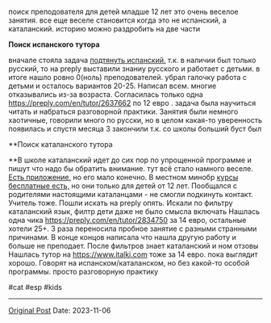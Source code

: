 поиск преподователя для детей младше 12 лет это очень веселое занятия. все еще веселе становится когда это не испанский, а каталанский. историю можно раздробить на две части

**Поиск испанского тутора**

вначале стояла задача [подтянуть испанский.](265.md) т.к. в наличии был только русский, то на preply выставили знаниу русского и работает с детьми. в итоге нашло ровно 0(ноль) преподователей. убрал галочку работа с детьми и осталось вариантов 20-25. Написал всем. многие отказывались из-за возраста.  Согласилась только одна https://preply.com/en/tutor/2637662 по 12 евро . задача была научиться читать и набраться разговорной практики. Занятия были немного хаотичные, говорили много по русски, но в целом какая-то уверенность появилась и спустя месяца 3 закончили т.к. со школы больший буст был

**Поиск каталанского тутора

**В школе каталанский идет до сих пор по упрощенной программе и пишут что надо бы обратить внимание. тут всё стало намного веселе. [Есть приложение,](1670.md) но его мало конечно. В местном минобр [курсы бесплатные есть,](997.md) но они только для детей от 12 лет. Пообщался с родителями настоящими каталанцами - не смогли подкинуть контакт. Учитель тоже. Пошли искать на preply опять. Искали по фильтру каталанский язык, филтр дети даже не было смысла включать Нашлась одна чика https://preply.com/en/tutor/2834750 за 14 евро, остальные хотели 25+. 3 раза переносила пробное занятие с разными странными причинами. В конце концов написала что нашла другую работу и больше не преподает. После фильтров знает каталанский и ном отзовы Нашлась тутор на https://www.italki.com тоже за 14 евро. пока выглядит хорошо. Говорят на испанском/каталанском, но без какой-то особой программы. просто разговорную практику


#cat #esp #kids

---
[Original Post](https://t.me/lev2tarragona/1690)
Date: 2023-11-06
